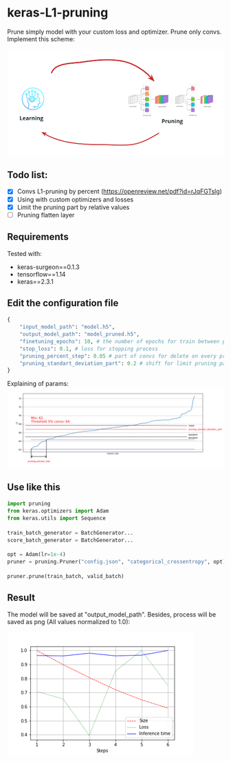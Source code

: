 # keras-L1-pruning

Prune simply model with your custom loss and optimizer. Prune only convs. 
Implement this scheme:

![picture](https://raw.githubusercontent.com/PaginDm/keras-L1-pruning/master/images/pruning.png)

## Todo list:
- [x] Convs L1-pruning by percent (https://openreview.net/pdf?id=rJqFGTslg)
- [x] Using with custom optimizers and losses 
- [x] Limit the pruning part by relative values
- [ ] Pruning flatten layer

## Requirements
Tested with:
 - keras-surgeon==0.1.3
 - tensorflow==1.14
 - keras==2.3.1


## Edit the configuration file
```python
{
    "input_model_path": "model.h5",
    "output_model_path": "model_pruned.h5",
    "finetuning_epochs": 10, # the number of epochs for train between pruning steps
    "stop_loss": 0.1, # loss for stopping process
    "pruning_percent_step": 0.05 # part of convs for delete on every pruning step
    "pruning_standart_deviation_part": 0.2 # shift for limit pruning part
}

```

Explaining of params:
![picture](https://raw.githubusercontent.com/PaginDm/keras-L1-pruning/master/images/config_explain.png)

## Use like this
```python
import pruning
from keras.optimizers import Adam
from keras.utils import Sequence

train_batch_generator = BatchGenerator...
score_batch_generator = BatchGenerator...

opt = Adam(lr=1e-4)
pruner = pruning.Pruner("config.json", "categorical_crossentropy", opt)

pruner.prune(train_batch, valid_batch)
```

## Result
The model will be saved at "output_model_path". Besides, process will be saved as png (All values normalized to 1.0):

![picture](https://raw.githubusercontent.com/PaginDm/keras-L1-pruning/master/images/pruning_res.png)
